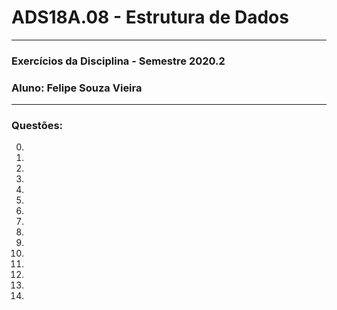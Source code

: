 # ADS18A.08 -  Estrutura de Dados
---
### Exercícios da Disciplina - Semestre 2020.2
### Aluno: Felipe Souza Vieira
***

### Questões:

0.
0.
0.
0.
0.
0.
0.
0.
0.
0.
0.
0.
0.
0.
0.
